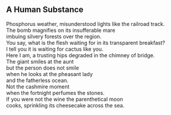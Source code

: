 A Human Substance
-----------------
Phosphorus weather, misunderstood lights like the railroad track.  
The bomb magnifies on its insufferable mare  
imbuing silvery forests over the region.  
You say, what is the flesh waiting for in its transparent breakfast?  
I tell you it is waiting for cactus like you.  
Here I am, a trusting hips degraded in the chimney of bridge.  
The giant smiles at the aunt  
but the person does not smile  
when he looks at the pheasant lady  
and the fatherless ocean.  
Not the cashmire moment  
when the fortnight perfumes the stones.  
If you were not the wine the parenthetical moon  
cooks, sprinkling its cheesecake across the sea.  
